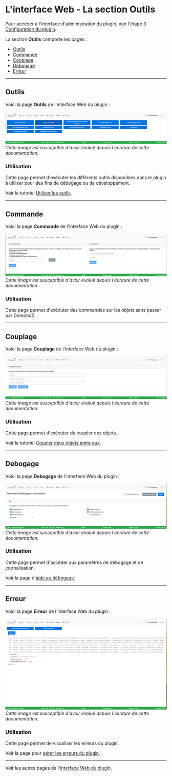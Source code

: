 # L'interface Web - La section Outils

Pour accéder à l'interface d'administration du plugin, voir l'étape 3 [Configuration du plugin](Plugin_Configuration.md).

La section __Outils__ comporte les pages :

* [Outils](#outils)
* [Commande](#commande)
* [Couplage](#couplage)
* [Debogage](#debogage)
* [Erreur](#erreur)


------------------------------------------------
## Outils

Voici la page __Outils__ de l'interface Web du plugin :

![Outils](Images/FR_WebUI-Outils-Outils.png)
*Cette image est susceptible d'avoir évolué depuis l'écriture de cette documentation.*

### Utilisation

Cette page permet d'exécuter les différents outils disponibles dans le plugin à utiliser pour des fins de débogage ou de développement.

Voir le tutoriel [Utiliser les outils](Tuto_Utiliser-les-outils.md).

------------------------------------------------
## Commande

Voici la page __Commande__ de l'interface Web du plugin :

![Commandes](Images/FR_WebUI-Outils-Commandes.png)
*Cette image est susceptible d'avoir évolué depuis l'écriture de cette documentation.*

### Utilisation

Cette page permet d'exécuter des commandes sur les objets sans passer par DomoticZ.


------------------------------------------------
## Couplage

Voici la page __Couplage__ de l'interface Web du plugin :

![Couplage](Images/FR_WebUI-Outils-Couplage.png)
*Cette image est susceptible d'avoir évolué depuis l'écriture de cette documentation.*

### Utilisation

Cette page permet d'exécuter de coupler des objets.

Voir le tutoriel [Coupler deux objets entre eux](Tuto_Coupler-deux-objets.md).


------------------------------------------------
## Debogage

Voici la page __Debogage__ de l'interface Web du plugin :

![Debogage](Images/FR_WebUI-Outils-Debogage.png)
*Cette image est susceptible d'avoir évolué depuis l'écriture de cette documentation.*

### Utilisation

Cette page permet d'accéder aux paramètres de débogage et de journalisation.

Voir la page d'[aide au débogage](Probleme_Aide-Debogage.md).


------------------------------------------------
## Erreur

Voici la page __Erreur__ de l'interface Web du plugin :

![Erreur](Images/FR_WebUI-Outils-Erreurs.png)
*Cette image est susceptible d'avoir évolué depuis l'écriture de cette documentation.*

### Utilisation

Cette page permet de visualiser les erreurs du plugin.

Voir la page pour [gérer les erreurs du plugin](Tuto_Gerer-erreurs-plugin.md).


------------------------------------------------
Voir les autres pages de l'[interface Web du plugin](Home.md#linterface-web-du-plugin).
